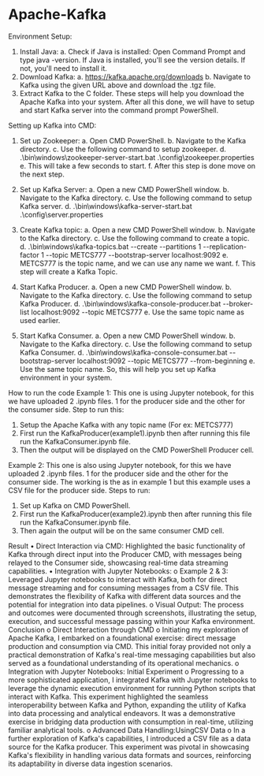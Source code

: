 # Apache-Kafka

Environment Setup:
1.	Install Java:
a.	Check if Java is installed: Open Command Prompt and type java -version. If Java is installed, you'll see the version details. If not, you'll need to install it.
2.	Download Kafka:
a.	https://kafka.apache.org/downloads
b.	Navigate to Kafka using the given URL above and download the .tgz file.
3.	Extract Kafka to the C folder. 
 These steps will help you download the Apache Kafka into your system.
After all this done, we will have to setup and start Kafka server into the command prompt PowerShell.

Setting up Kafka into CMD:
1.	Set up Zookeeper:
a.	Open CMD PowerShell.
b.	Navigate to the Kafka directory.
c.	Use the following command to setup zookeeper.
d.	.\bin\windows\zookeeper-server-start.bat .\config\zookeeper.properties
e.	This will take a few seconds to start.
f.	After this step is done move on the next step.

2.	Set up Kafka Server:
a.	Open a new CMD PowerShell window.
b.	Navigate to the Kafka directory.
c.	Use the following command to setup Kafka server.
d.	.\bin\windows\kafka-server-start.bat .\config\server.properties
3.	Create Kafka topic:
a.	Open a new CMD PowerShell window.
b.	Navigate to the Kafka directory.
c.	Use the following command to create a topic.
d.	.\bin\windows\kafka-topics.bat --create --partitions 1 --replication-factor 1 --topic METCS777 --bootstrap-server localhost:9092
e.	METCS777 is the topic name, and we can use any name we want. 
f.	This step will create a Kafka Topic.
4.	Start Kafka Producer.
a.	Open a new CMD PowerShell window.
b.	Navigate to the Kafka directory.
c.	Use the following command to setup Kafka Producer.
d.	.\bin\windows\kafka-console-producer.bat --broker-list localhost:9092 --topic METCS777
e.	Use the same topic name as used earlier.
5.	Start Kafka Consumer.
a.	Open a new CMD PowerShell window.
b.	Navigate to the Kafka directory.
c.	Use the following command to setup Kafka Consumer.
d.	.\bin\windows\kafka-console-consumer.bat --bootstrap-server localhost:9092 --topic METCS777 --from-beginning
e.	Use the same topic name.
So, this will help you set up Kafka environment in your system.


How to run the code
Example 1:
This one is using Jupyter notebook, for this we have uploaded 2 .ipynb files. 1 for the producer side and the other for the consumer side.
Step to run this:
1. Setup the Apache Kafka with any topic name (For ex: METCS777)
2. First run the KafkaProducer(example1).ipynb then after running this file run the KafkaConsumer.ipynb file.
3. Then the output will be displayed on the CMD PowerShell Producer cell. 

Example 2:
This one is also using Jupyter notebook, for this we have uploaded 2 .ipynb files. 1 for the producer side and the other for the consumer side.
The working is the as in example 1 but this example uses a CSV file for the producer side.
Steps to run:
1.	Set up Kafka on CMD PowerShell.
2.	First run the KafkaProducer(example2).ipynb then after running this file run the KafkaConsumer.ipynb file.
3.	Then again the output will be on the same consumer CMD cell.


Result
•	Direct Interaction via CMD: Highlighted the basic functionality of Kafka through direct input into the Producer CMD, with messages being relayed to the Consumer side, showcasing real-time data streaming capabilities.
•	Integration with Jupyter Notebooks:
o	Example 2 & 3: Leveraged Jupyter notebooks to interact with Kafka, both for direct message streaming and for consuming messages from a CSV file. This demonstrates the flexibility of Kafka with different data sources and the potential for integration into data pipelines.
o	Visual Output: The process and outcomes were documented through screenshots, illustrating the setup, execution, and successful message passing within your Kafka environment.
Conclusion
o	Direct Interaction through CMD
o	Initiating my exploration of Apache Kafka, I embarked on a foundational exercise: direct message production and consumption via CMD. This initial foray provided not only a practical demonstration of Kafka's real-time messaging capabilities but also served as a foundational understanding of its operational mechanics.
o	Integration with Jupyter Notebooks: Initial Experiment
o	Progressing to a more sophisticated application, I integrated Kafka with Jupyter notebooks to leverage the dynamic execution environment for running Python scripts that interact with Kafka. This experiment highlighted the seamless interoperability between Kafka and Python, expanding the utility of Kafka into data processing and analytical endeavors. It was a demonstrative exercise in bridging data production with consumption in real-time, utilizing familiar analytical tools. 
o	Advanced Data Handling:UsingCSV Data
o	In a further exploration of Kafka's capabilities, I introduced a CSV file as a data source for the Kafka producer. This experiment was pivotal in showcasing Kafka's flexibility in handling various data formats and sources, reinforcing its adaptability in diverse data ingestion scenarios. 



